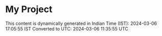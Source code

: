 # My Project

This content is dynamically generated in Indian Time (IST): 2024-03-06 17:05:55 IST
Converted to UTC: 2024-03-06 11:35:55 UTC
